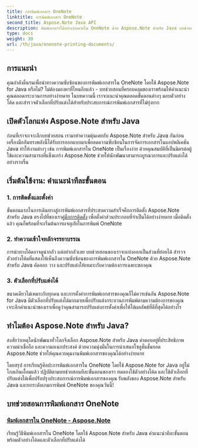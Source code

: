 ```yaml
---
title: การพิมพ์เอกสาร OneNote
linktitle: การพิมพ์เอกสาร OneNote
second_title: Aspose.Note Java API
description: พิมพ์เอกสารได้อย่างง่ายดายใน OneNote ด้วย Aspose.Note สำหรับ Java บทช่วยสอนเหล่านี้ให้คำแนะนำทีละขั้นตอนและตัวอย่างโค้ดสำหรับการพิมพ์เอกสารที่ราบรื่น
type: docs
weight: 30
url: /th/java/onenote-printing-documents/
---
```


## การแนะนำ

คุณกำลังดิ้นรนเพื่อนำทางความซับซ้อนของการพิมพ์เอกสารใน OneNote โดยใช้ Aspose.Note for Java หรือไม่? ไม่ต้องมองหาที่ไหนอีกแล้ว - บทช่วยสอนที่ครอบคลุมของเราพร้อมให้คำแนะนำคุณตลอดกระบวนการอย่างง่ายดาย ในบทความนี้ เราจะแนะนำคุณตลอดขั้นตอนต่างๆ มอบตัวอย่างโค้ด และสำรวจตัวเลือกที่ปรับแต่งได้สำหรับประสบการณ์การพิมพ์เอกสารที่ไม่ยุ่งยาก

## เปิดตัวโลกแห่ง Aspose.Note สำหรับ Java

ก่อนที่เราจะเจาะลึกบทช่วยสอน เรามาทำความคุ้นเคยกับ Aspose.Note สำหรับ Java กันก่อน เครื่องมืออันทรงพลังนี้ได้รับการออกแบบมาเพื่อลดความซับซ้อนในการจัดการเอกสารในแอปพลิเคชัน Java ทำให้งานต่างๆ เช่น การพิมพ์เอกสารใน OneNote เป็นเรื่องง่าย ด้วยคุณสมบัติที่เป็นมิตรต่อผู้ใช้และความสามารถที่แข็งแกร่ง Aspose.Note ช่วยให้นักพัฒนาสามารถบูรณาการและปรับแต่งได้อย่างราบรื่น

## เริ่มต้นใช้งาน: คำแนะนำทีละขั้นตอน

### 1. การติดตั้งและตั้งค่า

 ขั้นตอนแรกในการเดินทางสู่การพิมพ์เอกสารที่ประสบความสำเร็จคือการติดตั้ง Aspose.Note สำหรับ Java ตรงไปที่ของเรา[คู่มือการติดตั้ง](https://releases.aspose.com/note/java/) เพื่อตั้งค่าส่วนประกอบที่จำเป็นได้อย่างง่ายดาย เมื่อติดตั้งแล้ว คุณก็พร้อมที่จะเริ่มต้นการผจญภัยในการพิมพ์ OneNote

### 2. ทำความเข้าใจหลักจรรยาบรรณ

การนำทางโค้ดอาจดูน่ากลัว แต่อย่ากลัวเลย บทช่วยสอนของเราจะแบ่งออกเป็นส่วนที่ย่อยได้ สำรวจตัวอย่างโค้ดที่แสดงให้เห็นถึงความซับซ้อนของการพิมพ์เอกสารใน OneNote ด้วย Aspose.Note สำหรับ Java คัดลอก วาง และปรับแต่งให้เหมาะกับความต้องการเฉพาะของคุณ

### 3. ตัวเลือกที่ปรับแต่งได้

ขนาดเดียวไม่เหมาะกับทุกคน และการตั้งค่าการพิมพ์เอกสารของคุณก็ไม่ควรเช่นกัน Aspose.Note for Java มีตัวเลือกที่ปรับแต่งได้มากมายเพื่อปรับแต่งกระบวนการพิมพ์ตามความต้องการของคุณ เจาะลึกคำแนะนำของเราเพื่อดูว่าคุณสามารถปรับแต่งการตั้งค่าเพื่อให้ได้ผลลัพธ์ที่ดีที่สุดได้อย่างไร

## ทำไมต้อง Aspose.Note สำหรับ Java?

สงสัยว่าเหตุใดนักพัฒนาทั่วโลกจึงเลือก Aspose.Note สำหรับ Java คำตอบอยู่ที่ประสิทธิภาพ ความน่าเชื่อถือ และความอเนกประสงค์ ด้วยความมุ่งมั่นในการนำเสนอโซลูชั่นชั้นยอด Aspose.Note ช่วยให้คุณควบคุมงานพิมพ์เอกสารของคุณได้อย่างง่ายดาย

โดยสรุป การเรียนรู้ศิลปะการพิมพ์เอกสารใน OneNote โดยใช้ Aspose.Note for Java อยู่ไม่ไกลเกินเอื้อมแล้ว ปฏิบัติตามบทช่วยสอนทีละขั้นตอนของเรา ทดลองใช้ตัวอย่างโค้ด และใช้ตัวเลือกที่ปรับแต่งได้เพื่อปรับปรุงประสบการณ์การพิมพ์เอกสารของคุณ รับพลังของ Aspose.Note สำหรับ Java และยกระดับเกมการพิมพ์ OneNote ของคุณวันนี้!
## บทช่วยสอนการพิมพ์เอกสาร OneNote
### [พิมพ์เอกสารใน OneNote - Aspose.Note](./print-documents/)
เรียนรู้วิธีพิมพ์เอกสารใน OneNote โดยใช้ Aspose.Note สำหรับ Java คำแนะนำทีละขั้นตอนพร้อมตัวอย่างโค้ดและตัวเลือกที่ปรับแต่งได้